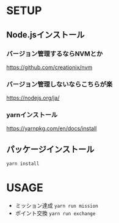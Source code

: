# SETUP
## Node.jsインストール
### バージョン管理するならNVMとか
https://github.com/creationix/nvm

### バージョン管理しないならこちらが楽
https://nodejs.org/ja/

### yarnインストール
https://yarnpkg.com/en/docs/install

## パッケージインストール
`yarn install`


# USAGE
- ミッション達成 `yarn run mission`
- ポイント交換 `yarn run exchange`